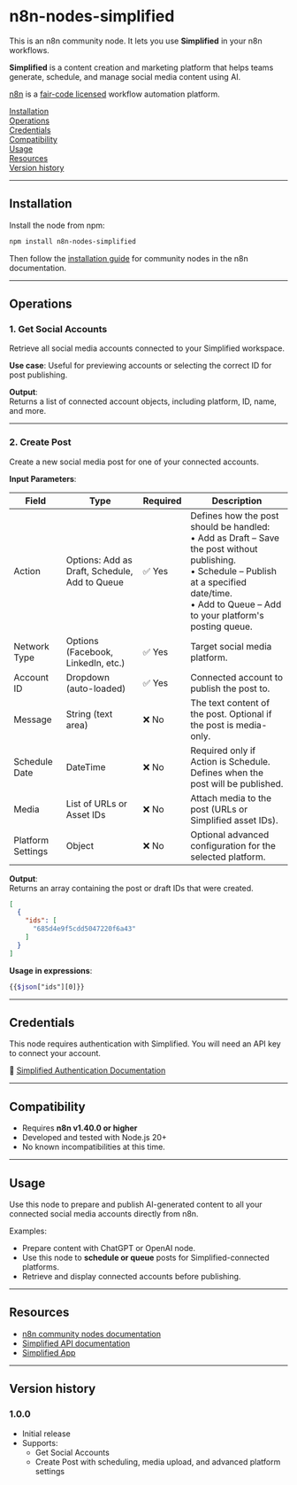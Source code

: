 # n8n-nodes-simplified

This is an n8n community node. It lets you use **Simplified** in your n8n workflows.

**Simplified** is a content creation and marketing platform that helps teams generate, schedule, and manage social media content using AI.

[n8n](https://n8n.io/) is a [fair-code licensed](https://docs.n8n.io/reference/license/) workflow automation platform.

[Installation](#installation)  
[Operations](#operations)  
[Credentials](#credentials)  
[Compatibility](#compatibility)  
[Usage](#usage)  
[Resources](#resources)  
[Version history](#version-history)  

---

## Installation

Install the node from npm:

```bash
npm install n8n-nodes-simplified
```

Then follow the [installation guide](https://docs.n8n.io/integrations/community-nodes/installation/) for community nodes in the n8n documentation.

---

## Operations

### 1. Get Social Accounts

Retrieve all social media accounts connected to your Simplified workspace.

**Use case**: Useful for previewing accounts or selecting the correct ID for post publishing.

**Output**:  
Returns a list of connected account objects, including platform, ID, name, and more.

---

### 2. Create Post

Create a new social media post for one of your connected accounts.

**Input Parameters**:

| Field              | Type                                | Required | Description |
|--------------------|-------------------------------------|----------|-------------|
| Action             | Options: Add as Draft, Schedule, Add to Queue | ✅ Yes | Defines how the post should be handled:<br>• Add as Draft – Save the post without publishing.<br>• Schedule – Publish at a specified date/time.<br>• Add to Queue – Add to your platform's posting queue. |
| Network Type       | Options (Facebook, LinkedIn, etc.)  | ✅ Yes   | Target social media platform. |
| Account ID         | Dropdown (auto-loaded)              | ✅ Yes   | Connected account to publish the post to. |
| Message            | String (text area)                  | ❌ No    | The text content of the post. Optional if the post is media-only. |
| Schedule Date      | DateTime                            | ❌ No    | Required only if Action is Schedule. Defines when the post will be published. |
| Media              | List of URLs or Asset IDs           | ❌ No    | Attach media to the post (URLs or Simplified asset IDs). |
| Platform Settings  | Object                              | ❌ No    | Optional advanced configuration for the selected platform. |

**Output**:  
Returns an array containing the post or draft IDs that were created.

```json
[
  {
    "ids": [
      "685d4e9f5cdd5047220f6a43"
    ]
  }
]
```

**Usage in expressions**:
```scss
{{$json["ids"][0]}}
```

---

## Credentials

This node requires authentication with Simplified. You will need an API key to connect your account.

🔗 [Simplified Authentication Documentation](https://simplified.readme.io/reference/authentication)

---

## Compatibility

- Requires **n8n v1.40.0 or higher**
- Developed and tested with Node.js 20+
- No known incompatibilities at this time.

---

## Usage

Use this node to prepare and publish AI-generated content to all your connected social media accounts directly from n8n.

Examples:
- Prepare content with ChatGPT or OpenAI node.
- Use this node to **schedule or queue** posts for Simplified-connected platforms.
- Retrieve and display connected accounts before publishing.

---

## Resources

- [n8n community nodes documentation](https://docs.n8n.io/integrations/#community-nodes)
- [Simplified API documentation](https://simplified.readme.io/reference/authentication)
- [Simplified App](https://simplified.com)

---

## Version history

### 1.0.0
- Initial release
- Supports:
  - Get Social Accounts
  - Create Post with scheduling, media upload, and advanced platform settings

